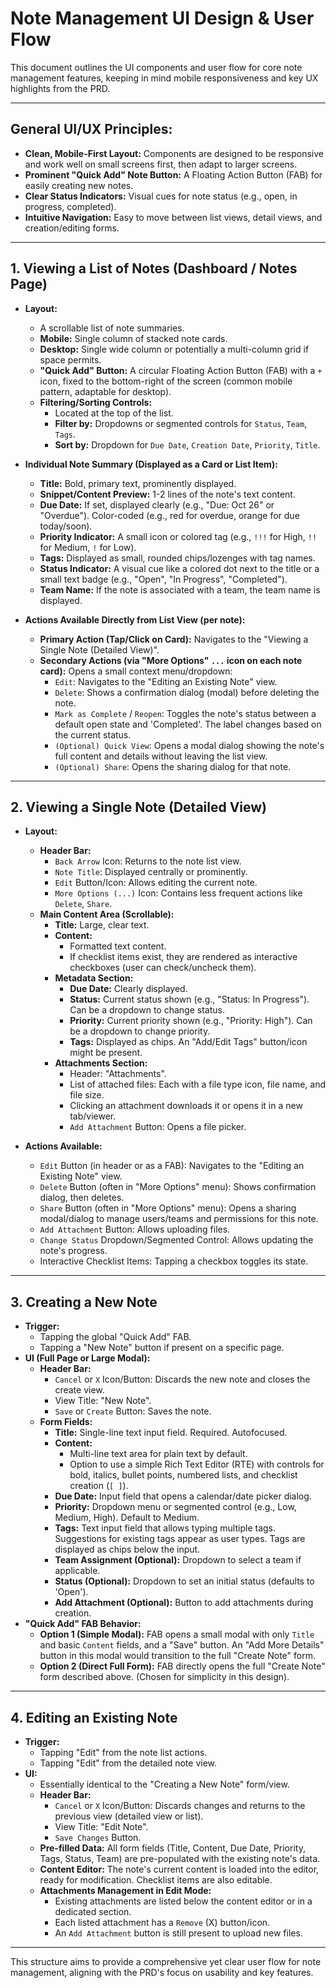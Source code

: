 # Note Management UI Design & User Flow

This document outlines the UI components and user flow for core note management features, keeping in mind mobile responsiveness and key UX highlights from the PRD.

---

## General UI/UX Principles:

*   **Clean, Mobile-First Layout:** Components are designed to be responsive and work well on small screens first, then adapt to larger screens.
*   **Prominent "Quick Add" Note Button:** A Floating Action Button (FAB) for easily creating new notes.
*   **Clear Status Indicators:** Visual cues for note status (e.g., open, in progress, completed).
*   **Intuitive Navigation:** Easy to move between list views, detail views, and creation/editing forms.

---

## 1. Viewing a List of Notes (Dashboard / Notes Page)

*   **Layout:**
    *   A scrollable list of note summaries.
    *   **Mobile:** Single column of stacked note cards.
    *   **Desktop:** Single wide column or potentially a multi-column grid if space permits.
    *   **"Quick Add" Button:** A circular Floating Action Button (FAB) with a `+` icon, fixed to the bottom-right of the screen (common mobile pattern, adaptable for desktop).
    *   **Filtering/Sorting Controls:**
        *   Located at the top of the list.
        *   **Filter by:** Dropdowns or segmented controls for `Status`, `Team`, `Tags`.
        *   **Sort by:** Dropdown for `Due Date`, `Creation Date`, `Priority`, `Title`.

*   **Individual Note Summary (Displayed as a Card or List Item):**
    *   **Title:** Bold, primary text, prominently displayed.
    *   **Snippet/Content Preview:** 1-2 lines of the note's text content.
    *   **Due Date:** If set, displayed clearly (e.g., "Due: Oct 26" or "Overdue"). Color-coded (e.g., red for overdue, orange for due today/soon).
    *   **Priority Indicator:** A small icon or colored tag (e.g., `!!!` for High, `!!` for Medium, `!` for Low).
    *   **Tags:** Displayed as small, rounded chips/lozenges with tag names.
    *   **Status Indicator:** A visual cue like a colored dot next to the title or a small text badge (e.g., "Open", "In Progress", "Completed").
    *   **Team Name:** If the note is associated with a team, the team name is displayed.

*   **Actions Available Directly from List View (per note):**
    *   **Primary Action (Tap/Click on Card):** Navigates to the "Viewing a Single Note (Detailed View)".
    *   **Secondary Actions (via "More Options" `...` icon on each note card):** Opens a small context menu/dropdown:
        *   `Edit`: Navigates to the "Editing an Existing Note" view.
        *   `Delete`: Shows a confirmation dialog (modal) before deleting the note.
        *   `Mark as Complete` / `Reopen`: Toggles the note's status between a default open state and 'Completed'. The label changes based on the current status.
        *   `(Optional) Quick View`: Opens a modal dialog showing the note's full content and details without leaving the list view.
        *   `(Optional) Share`: Opens the sharing dialog for that note.

---

## 2. Viewing a Single Note (Detailed View)

*   **Layout:**
    *   **Header Bar:**
        *   `Back Arrow` Icon: Returns to the note list view.
        *   `Note Title`: Displayed centrally or prominently.
        *   `Edit` Button/Icon: Allows editing the current note.
        *   `More Options (...)` Icon: Contains less frequent actions like `Delete`, `Share`.
    *   **Main Content Area (Scrollable):**
        *   **Title:** Large, clear text.
        *   **Content:**
            *   Formatted text content.
            *   If checklist items exist, they are rendered as interactive checkboxes (user can check/uncheck them).
        *   **Metadata Section:**
            *   **Due Date:** Clearly displayed.
            *   **Status:** Current status shown (e.g., "Status: In Progress"). Can be a dropdown to change status.
            *   **Priority:** Current priority shown (e.g., "Priority: High"). Can be a dropdown to change priority.
            *   **Tags:** Displayed as chips. An "Add/Edit Tags" button/icon might be present.
        *   **Attachments Section:**
            *   Header: "Attachments".
            *   List of attached files: Each with a file type icon, file name, and file size.
            *   Clicking an attachment downloads it or opens it in a new tab/viewer.
            *   `Add Attachment` Button: Opens a file picker.

*   **Actions Available:**
    *   `Edit` Button (in header or as a FAB): Navigates to the "Editing an Existing Note" view.
    *   `Delete` Button (often in "More Options" menu): Shows confirmation dialog, then deletes.
    *   `Share` Button (often in "More Options" menu): Opens a sharing modal/dialog to manage users/teams and permissions for this note.
    *   `Add Attachment` Button: Allows uploading files.
    *   `Change Status` Dropdown/Segmented Control: Allows updating the note's progress.
    *   Interactive Checklist Items: Tapping a checkbox toggles its state.

---

## 3. Creating a New Note

*   **Trigger:**
    *   Tapping the global "Quick Add" FAB.
    *   Tapping a "New Note" button if present on a specific page.
*   **UI (Full Page or Large Modal):**
    *   **Header Bar:**
        *   `Cancel` or `X` Icon/Button: Discards the new note and closes the create view.
        *   View Title: "New Note".
        *   `Save` or `Create` Button: Saves the note.
    *   **Form Fields:**
        *   **Title:** Single-line text input field. Required. Autofocused.
        *   **Content:**
            *   Multi-line text area for plain text by default.
            *   Option to use a simple Rich Text Editor (RTE) with controls for bold, italics, bullet points, numbered lists, and checklist creation (`[ ]`).
        *   **Due Date:** Input field that opens a calendar/date picker dialog.
        *   **Priority:** Dropdown menu or segmented control (e.g., Low, Medium, High). Default to Medium.
        *   **Tags:** Text input field that allows typing multiple tags. Suggestions for existing tags appear as user types. Tags are displayed as chips below the input.
        *   **Team Assignment (Optional):** Dropdown to select a team if applicable.
        *   **Status (Optional):** Dropdown to set an initial status (defaults to 'Open').
        *   **Add Attachment (Optional):** Button to add attachments during creation.
*   **"Quick Add" FAB Behavior:**
    *   **Option 1 (Simple Modal):** FAB opens a small modal with only `Title` and basic `Content` fields, and a "Save" button. An "Add More Details" button in this modal would transition to the full "Create Note" form.
    *   **Option 2 (Direct Full Form):** FAB directly opens the full "Create Note" form described above. (Chosen for simplicity in this design).

---

## 4. Editing an Existing Note

*   **Trigger:**
    *   Tapping "Edit" from the note list actions.
    *   Tapping "Edit" from the detailed note view.
*   **UI:**
    *   Essentially identical to the "Creating a New Note" form/view.
    *   **Header Bar:**
        *   `Cancel` or `X` Icon/Button: Discards changes and returns to the previous view (detailed view or list).
        *   View Title: "Edit Note".
        *   `Save Changes` Button.
    *   **Pre-filled Data:** All form fields (Title, Content, Due Date, Priority, Tags, Status, Team) are pre-populated with the existing note's data.
    *   **Content Editor:** The note's current content is loaded into the editor, ready for modification. Checklist items are also editable.
    *   **Attachments Management in Edit Mode:**
        *   Existing attachments are listed below the content editor or in a dedicated section.
        *   Each listed attachment has a `Remove` (X) button/icon.
        *   An `Add Attachment` button is still present to upload new files.

---

This structure aims to provide a comprehensive yet clear user flow for note management, aligning with the PRD's focus on usability and key features.
